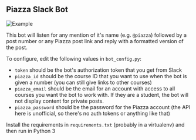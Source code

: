 ## Piazza Slack Bot

![Example](http://i.imgur.com/UGWJCqa.png)

This bot will listen for any mention of it's name (e.g. `@piazza`) followed by a post number or any Piazza post link and reply with a formatted version of the post.

To configure, edit the following values in `bot_config.py`:

- `token` should be the bot's authorization token that you get from Slack
- `piazza_id` should be the course ID that you want to use when the bot is given a number (you can still give links to other courses)
- `piazza_email` should be the email for an account with access to all courses you want the bot to work with. If they are a student, the bot will not display content for private posts.
- `piazza_password` should be the password for the Piazza account (the API here is unofficial, so there's no auth tokens or anything like that)

Install the requirements in `requirements.txt` (probably in a virtualenv) and then run in Python 3
